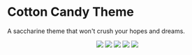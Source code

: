 # Cotton Candy Theme

A saccharine theme that won't crush your hopes and dreams.

<span align=center>

![](https://via.placeholder.com/15/ffcbcb/000000?text=+)
![](https://via.placeholder.com/15/ffa7a7/000000?text=+)
![](https://via.placeholder.com/15/c9fdff/000000?text=+)
![](https://via.placeholder.com/15/dffeff/000000?text=+)
![](https://via.placeholder.com/15/fff4f4/000000?text=+)

</span>
